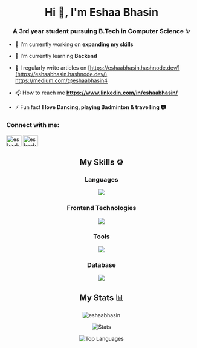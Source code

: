 

<h1 align="center">Hi 👋, I'm Eshaa Bhasin</h1>
<h3 align="center">A 3rd year student pursuing B.Tech in Computer Science ✨</h3>

- 🔭 I’m currently working on **expanding my skills**

- 🌱 I’m currently learning **Backend**

- 📝 I regularly write articles on [https://eshaabhasin.hashnode.dev/](https://eshaabhasin.hashnode.dev/) https://medium.com/@eshaabhasin4

- 📫 How to reach me **https://www.linkedin.com/in/eshaabhasin/**

- ⚡ Fun fact **I love Dancing, playing Badminton & travelling 📷**

<h3 align="left">Connect with me:</h3>
<p align="left">
<a href="https://twitter.com/eshaabhasin" target="blank"><img align="center" src="https://raw.githubusercontent.com/rahuldkjain/github-profile-readme-generator/master/src/images/icons/Social/twitter.svg" alt="eshaabhasin" height="30" width="40" /></a>
<a href="https://linkedin.com/in/eshaabhasin/" target="blank"><img align="center" src="https://raw.githubusercontent.com/rahuldkjain/github-profile-readme-generator/master/src/images/icons/Social/linked-in-alt.svg" alt="eshaabhasin/" height="30" width="40" /></a>
</p>
<div align="center">
<h2>My Skills ⚙</h2>

  <h3>Languages</h3>
  <img src="https://skillicons.dev/icons?i=js,py,c,cpp" />
  <h3>Frontend Technologies</h3>
  <img src="https://skillicons.dev/icons?i=html,css,react" />
   <h3>Tools</h3>
   <img src="https://skillicons.dev/icons?i=git,vscode,vercel" />
<h3>Database</h3>
  <img src="https://skillicons.dev/icons?i=mysql,firebase,mongo" />
  

</div>
<div align="center">
  <h2>My Stats 📊</h2>
 


<p><img align="center" src="https://github-readme-streak-stats.herokuapp.com/?user=eshaabhasin&" alt="eshaabhasin" /></p>



  ![Stats](http://github-profile-summary-cards.vercel.app/api/cards/stats?username=Eshaabhasin&theme=transparent)

  ![Top Languages](http://github-profile-summary-cards.vercel.app/api/cards/most-commit-language?username=Eshaabhasin&theme=transparent)
  
  </div>


<!--
**Eshaabhasin/Eshaabhasin** is a ✨ _special_ ✨ repository because its `README.md` (this file) appears on your GitHub profile.

Here are some ideas to get you started:

- 🔭 I’m currently working on ...
- 🌱 I’m currently learning ...
- 👯 I’m looking to collaborate on ...
- 🤔 I’m looking for help with ...
- 💬 Ask me about ...
- 📫 How to reach me: ...
- 😄 Pronouns: ...
- ⚡ Fun fact: ...
-->


